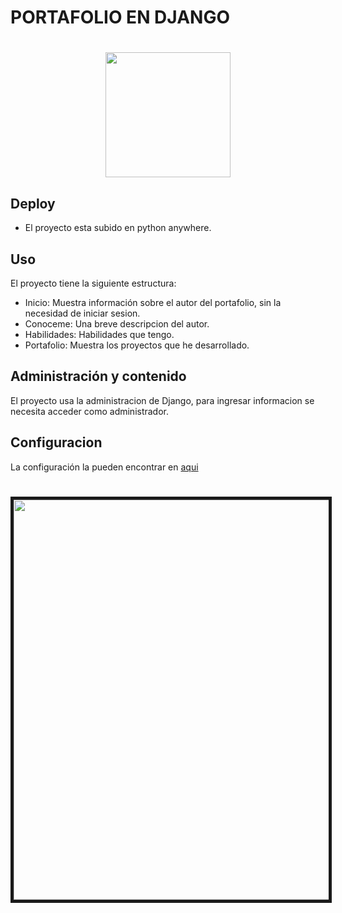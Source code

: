 # PORTAFOLIO EN DJANGO <h1 align="center">  <img src="https://dantheengineer.com/content/images/size/w2000/2022/06/python-django-1.png" width="200"></h1>

## Deploy
- El proyecto esta subido en python anywhere.
## Uso
El proyecto tiene la siguiente estructura:
- Inicio:  Muestra información sobre el autor del portafolio, sin la necesidad de iniciar sesion.
- Conoceme: Una breve descripcion del autor. 
- Habilidades: Habilidades que tengo. 
- Portafolio: Muestra los proyectos que he desarrollado.
## Administración y contenido
El proyecto usa la administracion de Django, para ingresar informacion se necesita acceder como administrador.
## Configuracion
La configuración la pueden encontrar en <a href="https://github.com/jnicoll12/django-portafolio/blob/main/Guia.md">aqui</a>
<h1 align="center"><img src="https://i.ibb.co/CB3YnGT/portafolio-web.png" width="640" border="5"></h1>
